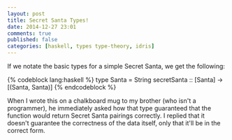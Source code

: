 ```yaml
---
layout: post
title: Secret Santa Types!
date: 2014-12-27 23:01
comments: true
published: false
categories: [haskell, types type-theory, idris]
---
```


If we notate the basic types for a simple Secret Santa, we get the
following:

{% codeblock lang:haskell %}
type Santa = String
secretSanta :: [Santa] -> [(Santa, Santa)]
{% endcodeblock %}

When I wrote this on a chalkboard mug to my brother (who isn't a
programmer), he immediately asked how that type guaranteed that the
function would return Secret Santa pairings correctly. I replied that
it doesn't guarantee the correctness of the data itself, only that
it'll be in the correct form.
